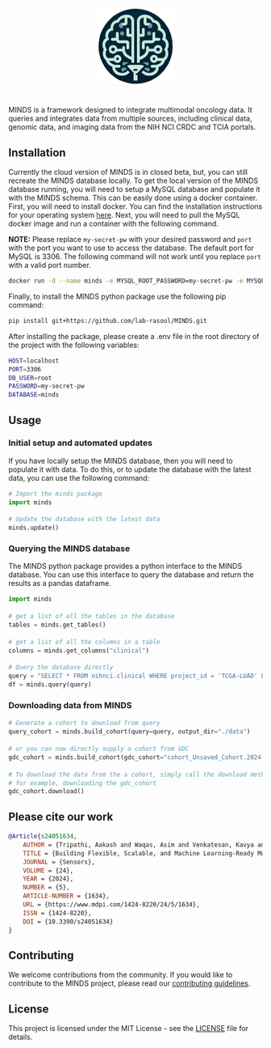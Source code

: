 <div align="center">
    <picture>
        <source media="(prefers-color-scheme: dark)" height="150px" srcset="docs\assets\README_logo.png">
        <img alt="logo" height="150px" src="docs/logo.png">
    </picture>
    <br>
    <h1>
    </h1>
</div>

MINDS is a framework designed to integrate multimodal oncology data. It queries and integrates data from multiple sources, including clinical data, genomic data, and imaging data from the NIH NCI CRDC and TCIA portals.

## Installation

Currently the cloud version of MINDS is in closed beta, but, you can still recreate the MINDS database locally. To get the local version of the MINDS database running, you will need to setup a MySQL database and populate it with the MINDS schema. This can be easily done using a docker container. First, you will need to install docker. You can find the installation instructions for your operating system [here](https://docs.docker.com/get-docker/). Next, you will need to pull the MySQL docker image and run a container with the following command.

**NOTE:** Please replace `my-secret-pw` with your desired password and `port` with the port you want to use to access the database. The default port for MySQL is 3306. The following command will not work until you replace `port` with a valid port number.

```bash
docker run -d --name minds -e MYSQL_ROOT_PASSWORD=my-secret-pw -e MYSQL_DATABASE=minds -p port:3306 mysql
```

Finally, to install the MINDS python package use the following pip command:

```bash
pip install git+https://github.com/lab-rasool/MINDS.git
```

After installing the package, please create a .env file in the root directory of the project with the following variables:

```bash
HOST=localhost
PORT=3306
DB_USER=root
PASSWORD=my-secret-pw
DATABASE=minds   
```

## Usage

### Initial setup and automated updates

If you have locally setup the MINDS database, then you will need to populate it with data. To do this, or to update the database with the latest data, you can use the following command:

```python
# Import the minds package
import minds

# Update the database with the latest data
minds.update()
```

### Querying the MINDS database

The MINDS python package provides a python interface to the MINDS database. You can use this interface to query the database and return the results as a pandas dataframe.

```python
import minds

# get a list of all the tables in the database
tables = minds.get_tables()

# get a list of all the columns in a table
columns = minds.get_columns("clinical")

# Query the database directly
query = "SELECT * FROM nihnci.clinical WHERE project_id = 'TCGA-LUAD' LIMIT 10"
df = minds.query(query)
```

### Downloading data from MINDS

```python
# Generate a cohort to download from query
query_cohort = minds.build_cohort(query=query, output_dir="./data")

# or you can now directly supply a cohort from GDC
gdc_cohort = minds.build_cohort(gdc_cohort="cohort_Unsaved_Cohort.2024-02-12.tsv", output_dir="./data")

# To download the data from the a cohort, simply call the download method for the cohort 
# for example, downloading the gdc_cohort
gdc_cohort.download()
```

## Please cite our work

```bibtex
@Article{s24051634,
    AUTHOR = {Tripathi, Aakash and Waqas, Asim and Venkatesan, Kavya and Yilmaz, Yasin and Rasool, Ghulam},
    TITLE = {Building Flexible, Scalable, and Machine Learning-Ready Multimodal Oncology Datasets},
    JOURNAL = {Sensors},
    VOLUME = {24},
    YEAR = {2024},
    NUMBER = {5},
    ARTICLE-NUMBER = {1634},
    URL = {https://www.mdpi.com/1424-8220/24/5/1634},
    ISSN = {1424-8220},
    DOI = {10.3390/s24051634}
}
```

## Contributing

We welcome contributions from the community. If you would like to contribute to the MINDS project, please read our [contributing guidelines](CONTRIBUTING.md).

## License

This project is licensed under the MIT License - see the [LICENSE](LICENSE) file for details.
